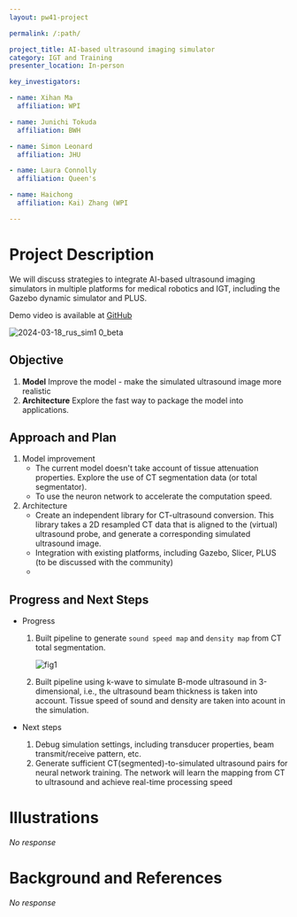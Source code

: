 ```yaml
---
layout: pw41-project

permalink: /:path/

project_title: AI-based ultrasound imaging simulator
category: IGT and Training
presenter_location: In-person

key_investigators:

- name: Xihan Ma
  affiliation: WPI

- name: Junichi Tokuda
  affiliation: BWH

- name: Simon Leonard
  affiliation: JHU

- name: Laura Connolly
  affiliation: Queen's

- name: Haichong
  affiliation: Kai) Zhang (WPI

---
```


# Project Description

<!-- Add a short paragraph describing the project. -->


We will discuss strategies to integrate AI-based ultrasound imaging simulators in multiple platforms for medical robotics and IGT, including the Gazebo dynamic simulator and PLUS.

Demo video is available at [GitHub](https://github.com/MXHsj/rus_sim_visuals/)

![2024-03-18_rus_sim1 0_beta](https://github.com/MXHsj/ProjectWeek/assets/31639301/7be20c1a-608b-4207-8e63-44429c663118)

## Objective

<!-- Describe here WHAT you would like to achieve (what you will have as end result). -->

1. **Model** Improve the model - make the simulated ultrasound image more realistic
2. **Architecture** Explore the fast way to package the model into applications.


## Approach and Plan

1. Model improvement
   - The current model doesn't take account of tissue attenuation properties. Explore the use of CT segmentation data (or total segmentator).
   - To use the neuron network to accelerate the computation speed.
2. Architecture
   - Create an independent library for CT-ultrasound conversion. This library takes a 2D resampled CT data that is aligned to the (virtual) ultrasound probe, and generate a corresponding simulated ultrasound image.
   - Integration with existing platforms, including Gazebo, Slicer, PLUS (to be discussed with the community)
   - 



## Progress and Next Steps

<!-- Update this section as you make progress, describing of what you have ACTUALLY DONE.
     If there are specific steps that you could not complete then you can describe them here, too. -->


- Progress
    1. Built pipeline to generate ```sound speed map``` and ```density map``` from CT total segmentation.

        ![fig1](https://github.com/MXHsj/ProjectWeek/assets/31639301/378084c3-90fe-48ca-bdb5-bb0299c05800)

    2. Built pipeline using k-wave to simulate B-mode ultrasound in 3-dimensional, i.e., the ultrasound beam thickness is taken into account. Tissue speed of sound and density are taken into acount in the simulation.

- Next steps
    1. Debug simulation settings, including transducer properties, beam transmit/receive pattern, etc.
    2. Generate sufficient CT(segmented)-to-simulated ultrasound pairs for neural network training. The network will learn the mapping from CT to ultrasound and achieve real-time processing speed




# Illustrations

<!-- Add pictures and links to videos that demonstrate what has been accomplished. -->


_No response_



# Background and References

<!-- If you developed any software, include link to the source code repository.
     If possible, also add links to sample data, and to any relevant publications. -->


_No response_

